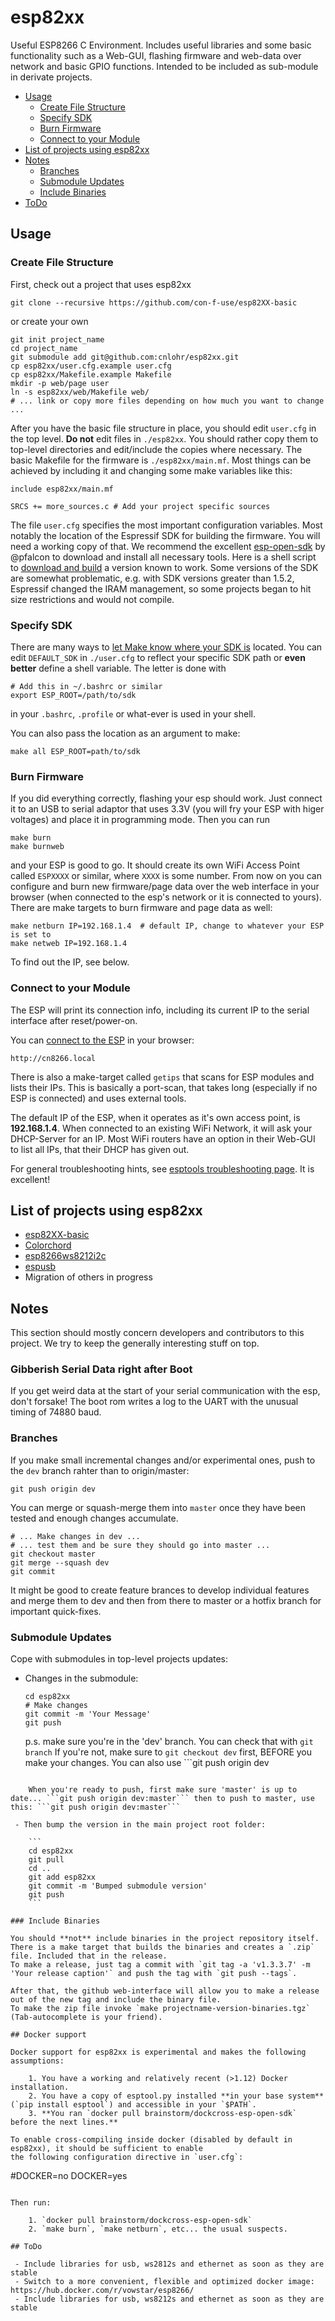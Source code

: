 # esp82xx

Useful ESP8266 C Environment. 
Includes useful libraries and some basic functionality such as a Web-GUI, flashing firmware and web-data over network and basic GPIO functions.
Intended to be included as sub-module in derivate projects.

- [Usage](#usage)
    - [Create File Structure](#create-file-structure)
    - [Specify SDK](#specify-sdk)
    - [Burn Firmware](#burn-firmware)
    - [Connect to your Module](#connect-to-your-module)
- [List of projects using esp82xx](#list-of-projects-using-esp82xx)
- [Notes](#notes)
    - [Branches](#branches)
    - [Submodule Updates](#submodule-updates)
    - [Include Binaries](#include-binaries)
- [ToDo](#todo)

<!-- toc generated with https://gist.github.com/ttscoff/c56fa651974ae6d86eee -->

## Usage

### Create File Structure

First, check out a project that uses esp82xx

    git clone --recursive https://github.com/con-f-use/esp82XX-basic

or create your own

    git init project_name
    cd project_name
    git submodule add git@github.com:cnlohr/esp82xx.git
    cp esp82xx/user.cfg.example user.cfg
    cp esp82xx/Makefile.example Makefile
    mkdir -p web/page user
    ln -s esp82xx/web/Makefile web/
    # ... link or copy more files depending on how much you want to change ...

After you have the basic file structure in place, you should edit `user.cfg` in the top level.
**Do not** edit files in `./esp82xx`.
You should rather copy them to top-level directories and edit/include the copies where necessary.
The basic Makefile for the firmware is `./esp82xx/main.mf`.
Most things can be achieved by including it and changing some make variables like this:

    include esp82xx/main.mf

    SRCS += more_sources.c # Add your project specific sources

The file  `user.cfg` specifies the most important configuration variables.
Most notably the location of the Espressif SDK for building the firmware.
You will need a working copy of that.
We recommend the excellent [esp-open-sdk](https://github.com/pfalcon/esp-open-sdk) by @pfalcon to download and install all necessary tools.
Here is a shell script to [download and build](https://gist.github.com/con-f-use/d086ca941c2c80fbde6d8996b8a50761) a version known to work.
Some versions of the SDK are somewhat problematic, e.g. with SDK versions greater than 1.5.2, Espressif changed the IRAM management, so some projects began to hit size restrictions and would not compile.

### Specify SDK

There are many ways to [let Make know where your SDK is](https://github.com/cnlohr/esp82xx/issues/19#issuecomment-241756095) located.
You can edit `DEFAULT_SDK` in `./user.cfg` to reflect your specific SDK path or **even better** define a shell variable.
The letter is done with

    # Add this in ~/.bashrc or similar
    export ESP_ROOT=/path/to/sdk

in your `.bashrc`, `.profile` or what-ever is used in your shell.

You can also pass the location as an argument to make:

    make all ESP_ROOT=path/to/sdk

### Burn Firmware

If you did everything correctly, flashing your esp should work.
Just connect it to an USB to serial adaptor that uses 3.3V (you will fry your ESP with higer voltages) and place it in programming mode.
Then you can run

    make burn
    make burnweb

and your ESP is good to go.
It should create its own WiFi Access Point called `ESPXXXX` or similar, where `XXXX` is some number.
From now on you can configure and burn new firmware/page data over the web interface in your browser (when connected to the esp's network or it is connected to yours).
There are make targets to burn firmware and page data as well:

    make netburn IP=192.168.1.4  # default IP, change to whatever your ESP is set to
    make netweb IP=192.168.1.4

To find out the IP, see below.

### Connect to your Module

The ESP will print its connection info, including its current IP to the serial interface after reset/power-on.

You can [connect to the ESP](http://cn8266.local) in your browser:

    http://cn8266.local

There is also a make-target called `getips` that scans for ESP modules and lists their IPs.
This is basically a port-scan, that takes long (especially if no ESP is connected) and uses external tools.

The default IP of the ESP, when it operates as it's own access point, is **192.168.1.4**.
When connected to an existing WiFi Network, it will ask your DHCP-Server for an IP.
Most WiFi routers have an option in their Web-GUI to list all IPs, that their DHCP has given out.

For general troubleshooting hints, see [esptools troubleshooting page](https://github.com/themadinventor/esptool#troubleshooting).
It is excellent!

## List of projects using esp82xx

 - [esp82XX-basic](https://github.com/con-f-use/esp82XX-basic)
 - [Colorchord](https://github.com/cnlohr/colorchord)
 - [esp8266ws8212i2c](https://github.com/cnlohr/esp8266ws8212i2s)
 - [espusb](https://github.com/cnlohr/espusb)
 - Migration of others in progress

## Notes

This section should mostly concern developers and contributors to this project.
We try to keep the generally interesting stuff on top.

### Gibberish Serial Data right after Boot

If you get weird data at the start of your serial communication with the esp, don't forsake!
The boot rom writes a log to the UART with the unusual timing of 74880 baud.

### Branches

If you make small incremental changes and/or experimental ones, push to the `dev` branch rahter than to origin/master:

    git push origin dev

You can merge or squash-merge them into `master` once they have been tested and enough changes accumulate.

    # ... Make changes in dev ...
    # ... test them and be sure they should go into master ...
    git checkout master
    git merge --squash dev
    git commit

It might be good to create feature brances to develop individual features and merge them to dev and then from there to master or a hotfix branch for important quick-fixes.

### Submodule Updates

Cope with submodules in top-level projects updates:

 - Changes in the submodule:

    ```
    cd esp82xx
    # Make changes
    git commit -m 'Your Message'
    git push
    ```
    p.s. make sure you're in the 'dev' branch.  You can check that with ```git branch``` If you're not, make sure to ```git checkout dev``` first, BEFORE you make your changes.  You can also use ```git push origin dev
``` to push just the dev branch.

    When you're ready to push, first make sure 'master' is up to date... ```git push origin dev:master``` then to push to master, use this: ```git push origin dev:master```

 - Then bump the version in the main project root folder:

    ```
    cd esp82xx
    git pull
    cd ..
    git add esp82xx
    git commit -m 'Bumped submodule version'
    git push
    ```

### Include Binaries

You should **not** include binaries in the project repository itself.
There is a make target that builds the binaries and creates a `.zip` file. Included that in the release.
To make a release, just tag a commit with `git tag -a 'v1.3.3.7' -m 'Your release caption'` and push the tag with `git push --tags`.

After that, the github web-interface will allow you to make a release out of the new tag and include the binary file.
To make the zip file invoke `make projectname-version-binaries.tgz` (Tab-autocomplete is your friend).

## Docker support

Docker support for esp82xx is experimental and makes the following assumptions:

	1. You have a working and relatively recent (>1.12) Docker installation.
	2. You have a copy of esptool.py installed **in your base system** (`pip install esptool`) and accessible in your `$PATH`.
	3. **You ran `docker pull brainstorm/dockcross-esp-open-sdk` before the next lines.**

To enable cross-compiling inside docker (disabled by default in esp82xx), it should be sufficient to enable
the following configuration directive in `user.cfg`:

```
#DOCKER=no
DOCKER=yes
```

Then run:

	1. `docker pull brainstorm/dockcross-esp-open-sdk`
	2. `make burn`, `make netburn`, etc... the usual suspects.

## ToDo

 - Include libraries for usb, ws2812s and ethernet as soon as they are stable
 - Switch to a more convenient, flexible and optimized docker image: https://hub.docker.com/r/vowstar/esp8266/
 - Include libraries for usb, ws8212s and ethernet as soon as they are stable
